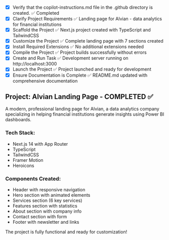 <!-- Use this file to provide workspace-specific custom instructions to Copilot. -->
- [x] Verify that the copilot-instructions.md file in the .github directory is created. ✅ Completed
- [x] Clarify Project Requirements ✅ Landing page for Alvian - data analytics for financial institutions
- [x] Scaffold the Project ✅ Next.js project created with TypeScript and TailwindCSS
- [x] Customize the Project ✅ Complete landing page with 7 sections created
- [x] Install Required Extensions ✅ No additional extensions needed
- [x] Compile the Project ✅ Project builds successfully without errors
- [x] Create and Run Task ✅ Development server running on http://localhost:3000
- [x] Launch the Project ✅ Project launched and ready for development
- [x] Ensure Documentation is Complete ✅ README.md updated with comprehensive documentation

## Project: Alvian Landing Page - COMPLETED ✅

A modern, professional landing page for Alvian, a data analytics company specializing in helping financial institutions generate insights using Power BI dashboards.

### Tech Stack:
- Next.js 14 with App Router
- TypeScript 
- TailwindCSS
- Framer Motion
- Heroicons

### Components Created:
- Header with responsive navigation
- Hero section with animated elements
- Services section (6 key services)
- Features section with statistics
- About section with company info
- Contact section with form
- Footer with newsletter and links

The project is fully functional and ready for customization!
